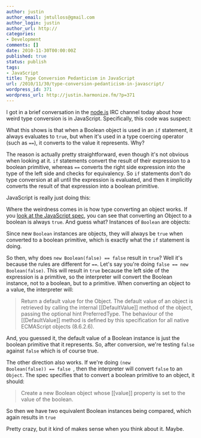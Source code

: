 ```yaml
---
author: justin
author_email: jmtulloss@gmail.com
author_login: justin
author_url: http://
categories:
- Development
comments: []
date: 2010-11-30T00:00:00Z
published: true
status: publish
tags:
- JavaScript
title: Type Conversion Pedanticism in JavaScript
url: /2010/11/30/type-conversion-pedanticism-in-javascript/
wordpress_id: 371
wordpress_url: http://justin.harmonize.fm/?p=371
---
```


I got in a brief conversation in the <a href="http://nodejs.org/">node.js</a> IRC channel today about how weird type conversion is in JavaScript. Specifically, this code was suspect:

<script src="https://gist.github.com/721409.js"></script>

What this shows is that when a Boolean object is used in an <code>if</code> statement, it always evaluates to <code>true</code>, but when it's used in a type coercing operator (such as <code>==</code>), it converts to the value it represents. Why?

The reason is actually pretty straightforward, even though it's not obvious when looking at it. <code>if</code> statements convert the result of their expression to a boolean primitive, whereas <code>==</code> converts the right side expression into the type of the left side and checks for equivalency. So <code>if</code> statements don't do type conversion at all until the expression is evaluated, and then it implicitly converts the result of that expression into a boolean primitive.

JavaScript is really just doing this:

<script type="text/javascript" src="https://gist.github.com/721428.js?file=how-if-works.js"></script>

Where the weirdness comes in is how type converting an object works. If you <a href="http://interglacial.com/javascript_spec/a-9.html">look at the JavaScript spec</a>, you can see that converting an Object to a boolean is always <code>true</code>. And guess what? Instances of <code>Boolean</code> are objects:

<script src="https://gist.github.com/721439.js?file=boolean-objects.js"></script>

Since new <code>Boolean</code> instances are objects, they will always be <code>true</code> when converted to a boolean primitive, which is exactly what the <code>if</code> statement is doing.
<script src="https://gist.github.com/721473.js?file=converting-boolean-instances.js"></script>

So then, why does <code>new Boolean(false) == false</code> result in <code>true</code>? Well it's because the rules are different for <code>==</code>. Let's say you're doing <code>false == new Boolean(false)</code>. This will result in <code>true</code> because the left side of the expression is a primitive, so the interpreter will convert the Boolean instance, not to a boolean, but to a primitive. When converting an object to a value, the interpreter will:


<blockquote>Return a default value for the Object. The default value of an object is retrieved by calling the internal [[DefaultValue]] method of the object, passing the optional hint PreferredType. The behaviour of the [[DefaultValue]] method is defined by this specification for all native ECMAScript objects (8.6.2.6).</blockquote>

And, you guessed it, the default value of a Boolean instance is just the boolean primitive that it represents. So, after conversion, we're testing <code>false</code> against <code>false</code> which is of course true.

The other direction also works. If we're doing <code>(new Boolean(false)) == false </code>, then the interpreter will convert <code>false</code> to an <code> Object</code>. The spec specifies that to convert a boolean primitive to an object, it should:

<blockquote>Create a new Boolean object whose [[value]] property is set to the value of the boolean.</blockquote>

So then we have two equivalent Boolean instances being compared, which again results in <code>true</code>

<script src="https://gist.github.com/721480.js?file=boolean-type-summary.js"></script>

Pretty crazy, but it kind of makes sense when you think about it. Maybe.


